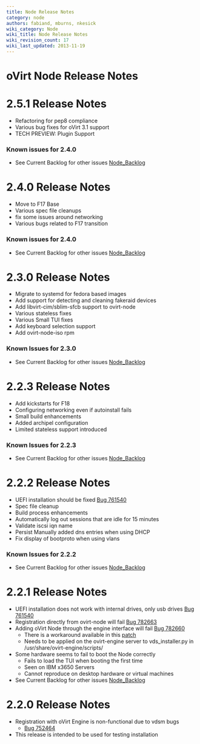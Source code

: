 ```yaml
---
title: Node Release Notes
category: node
authors: fabiand, mburns, nkesick
wiki_category: Node
wiki_title: Node Release Notes
wiki_revision_count: 17
wiki_last_updated: 2013-11-19
---
```


# oVirt Node Release Notes

# 2.5.1 Release Notes

*   Refactoring for pep8 compliance
*   Various bug fixes for oVirt 3.1 support
*   TECH PREVIEW: Plugin Support

### Known issues for 2.4.0

*   See Current Backlog for other issues [Node_Backlog](Node_Backlog)

# 2.4.0 Release Notes

*   Move to F17 Base
*   Various spec file cleanups
*   fix some issues around networking
*   Various bugs related to F17 transition

### Known issues for 2.4.0

*   See Current Backlog for other issues [Node_Backlog](Node_Backlog)

# 2.3.0 Release Notes

*   Migrate to systemd for fedora based images
*   Add support for detecting and cleaning fakeraid devices
*   Add libvirt-cim/sblim-sfcb support to ovirt-node
*   Various stateless fixes
*   Various Small TUI fixes
*   Add keyboard selection support
*   Add ovirt-node-iso rpm

### Known Issues for 2.3.0

*   See Current Backlog for other issues [Node_Backlog](Node_Backlog)

# 2.2.3 Release Notes

*   Add kickstarts for F18
*   Configuring networking even if autoinstall fails
*   Small build enhancements
*   Added archipel configuration
*   Limited stateless support introduced

### Known Issues for 2.2.3

*   See Current Backlog for other issues [Node_Backlog](Node_Backlog)

# 2.2.2 Release Notes

*   UEFI installation should be fixed [Bug 761540](https://bugzilla.redhat.com/show_bug.cgi?id=761540)
*   Spec file cleanup
*   Build process enhancements
*   Automatically log out sessions that are idle for 15 minutes
*   Validate iscsi iqn name
*   Persist Manually added dns entries when using DHCP
*   Fix display of bootproto when using vlans

### Known Issues for 2.2.2

*   See Current Backlog for other issues [Node_Backlog](Node_Backlog)

# 2.2.1 Release Notes

*   UEFI installation does not work with internal drives, only usb drives [Bug 761540](https://bugzilla.redhat.com/show_bug.cgi?id=761540)
*   Registration directly from ovirt-node will fail [Bug 782663](https://bugzilla.redhat.com/show_bug.cgi?id=782663)
*   Adding oVirt Node through the engine interface will fail [Bug 782660](https://bugzilla.redhat.com/show_bug.cgi?id=782660)
    -   There is a workaround available in this [patch](http://gerrit.ovirt.org/#change,1117)
    -   Needs to be applied on the ovirt-engine server to vds_installer.py in /usr/share/ovirt-engine/scripts/
*   Some hardware seems to fail to boot the Node correctly
    -   Fails to load the TUI when booting the first time
    -   Seen on IBM x3650 Servers
    -   Cannot reproduce on desktop hardware or virtual machines
*   See Current Backlog for other issues [Node_Backlog](Node_Backlog)

# 2.2.0 Release Notes

*   Registration with oVirt Engine is non-functional due to vdsm bugs
    -   [Bug 752464](https://bugzilla.redhat.com/show_bug.cgi?id=752464)
*   This release is intended to be used for testing installation
